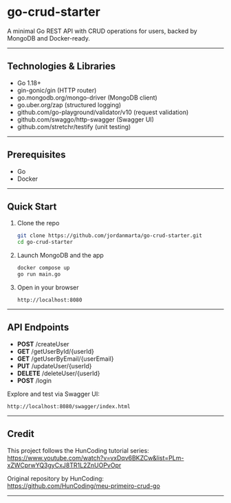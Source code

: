 # go-crud-starter

A minimal Go REST API with CRUD operations for users, backed by MongoDB and Docker-ready.

---

## Technologies & Libraries

- Go 1.18+  
- gin-gonic/gin              (HTTP router)  
- go.mongodb.org/mongo-driver (MongoDB client)  
- go.uber.org/zap            (structured logging)  
- github.com/go-playground/validator/v10 (request validation)  
- github.com/swaggo/http-swagger (Swagger UI)  
- github.com/stretchr/testify  (unit testing)

---

## Prerequisites

- Go
- Docker

---

## Quick Start

1. Clone the repo  
   ```bash
   git clone https://github.com/jordanmarta/go-crud-starter.git
   cd go-crud-starter
   ```

2. Launch MongoDB and the app  
   ```bash
   docker compose up
   go run main.go
   ```

3. Open in your browser  
   ```
   http://localhost:8080
   ```

---

## API Endpoints

- **POST**   /createUser  
- **GET**    /getUserById/{userId}  
- **GET**    /getUserByEmail/{userEmail}  
- **PUT**    /updateUser/{userId}  
- **DELETE** /deleteUser/{userId}  
- **POST**   /login  

Explore and test via Swagger UI:  
```
http://localhost:8080/swagger/index.html
```

---

## Credit

This project follows the HunCoding tutorial series:  
https://www.youtube.com/watch?v=vxDqv6BKZCw&list=PLm-xZWCprwYQ3gyCxJ8TR1L2ZnUOPvOpr  

Original repository by HunCoding:  
https://github.com/HunCoding/meu-primeiro-crud-go

---

